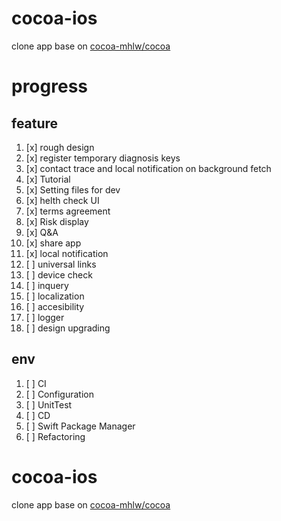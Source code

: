# cocoa-ios

clone app base on [cocoa-mhlw/cocoa](https://github.com/cocoa-mhlw/cocoa)

# progress

## feature

1. [x] rough design
2. [x] register temporary diagnosis keys
3. [x] contact trace and local notification on background fetch
4. [x] Tutorial
5. [x] Setting files for dev
7. [x] helth check UI
11. [x] terms agreement
8. [x] Risk display 
9. [x] Q&A
10. [x] share app
10. [x] local notification
11. [ ] universal links
12. [ ] device check
13. [ ] inquery
16. [ ] localization
17. [ ] accesibility
18. [ ] logger
19. [ ] design upgrading

## env
1. [ ] CI
2. [ ] Configuration
3. [ ] UnitTest
4. [ ] CD
5. [ ] Swift Package Manager
6. [ ] Refactoring

# cocoa-ios

clone app base on [cocoa-mhlw/cocoa](https://github.com/cocoa-mhlw/cocoa)


